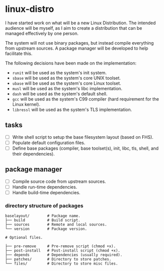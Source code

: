 # linux-distro

I have started work on what will be a new Linux Distribution. The intended audience will be myself, as I aim to create a distribution that can be managed effectively by one person.

The system will not use binary packages, but instead compile everything from upstream sources. A package manager will be developed to help facilitate this.

The following decisions have been made on the implementation:

 - `runit` will be used as the system's init system.
 - `sbase` will be used as the system's core UNIX toolset. 
 - `ubase` will be used as the system's core Linux toolset. 
 - `musl` will be used as the system's libc implementation.
 - `dash` will be used as the system's default shell.
 - `gcc` will be used as the system's C99 compiler (hard requirement for the Linux kernel).
 - `libressl` will be used as the system's TLS implementation.

## tasks

 - [ ] Write shell script to setup the base filesystem layout (based on FHS).
 - [ ] Populate default configuration files.
 - [ ] Define base packages (compiler, base toolset(s), init, libc, tls, shell, and their dependencies).

## package manager

 - [ ] Compile source code from upstream sources.
 - [ ] Handle run-time dependencies.
 - [ ] Handle build-time dependencies.

### directory structure of packages

```
baselayout/        # Package name.
├── build          # Build script.
├── sources        # Remote and local sources.
└── version        # Package version.

# Optional files.

├── pre-remove     # Pre-remove script (chmod +x).
├── post-install   # Post-install script (chmod +x).
├── depends        # Dependencies (usually required).
├── patches/       # Directory to store patches.
└── files/         # Directory to store misc files.
```
